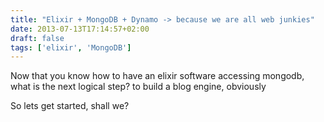 ```yaml
---
title: "Elixir + MongoDB + Dynamo -> because we are all web junkies"
date: 2013-07-13T17:14:57+02:00
draft: false
tags: ['elixir', 'MongoDB']
---
```


Now that you know how to have an elixir software accessing mongodb, what is the next logical step?
to build a blog engine, obviously

So lets get started, shall we?
